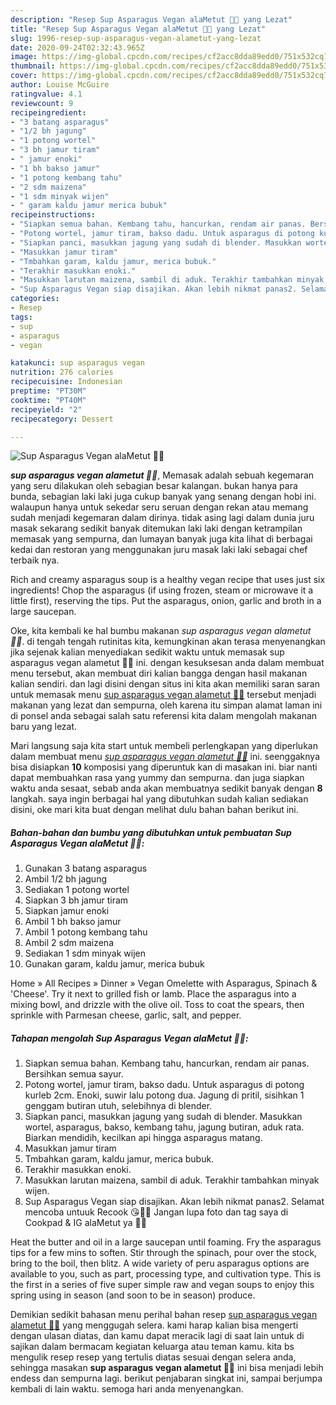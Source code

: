 ```yaml
---
description: "Resep Sup Asparagus Vegan alaMetut 👩‍🍳 yang Lezat"
title: "Resep Sup Asparagus Vegan alaMetut 👩‍🍳 yang Lezat"
slug: 1996-resep-sup-asparagus-vegan-alametut-yang-lezat
date: 2020-09-24T02:32:43.965Z
image: https://img-global.cpcdn.com/recipes/cf2acc8dda89edd0/751x532cq70/sup-asparagus-vegan-alametut-👩🍳-foto-resep-utama.jpg
thumbnail: https://img-global.cpcdn.com/recipes/cf2acc8dda89edd0/751x532cq70/sup-asparagus-vegan-alametut-👩🍳-foto-resep-utama.jpg
cover: https://img-global.cpcdn.com/recipes/cf2acc8dda89edd0/751x532cq70/sup-asparagus-vegan-alametut-👩🍳-foto-resep-utama.jpg
author: Louise McGuire
ratingvalue: 4.1
reviewcount: 9
recipeingredient:
- "3 batang asparagus"
- "1/2 bh jagung"
- "1 potong wortel"
- "3 bh jamur tiram"
- " jamur enoki"
- "1 bh bakso jamur"
- "1 potong kembang tahu"
- "2 sdm maizena"
- "1 sdm minyak wijen"
- " garam kaldu jamur merica bubuk"
recipeinstructions:
- "Siapkan semua bahan. Kembang tahu, hancurkan, rendam air panas. Bersihkan semua sayur."
- "Potong wortel, jamur tiram, bakso dadu. Untuk asparagus di potong kurleb 2cm. Enoki, suwir lalu potong dua. Jagung di pritil, sisihkan 1 genggam butiran utuh, selebihnya di blender."
- "Siapkan panci, masukkan jagung yang sudah di blender. Masukkan wortel, asparagus, bakso, kembang tahu, jagung butiran, aduk rata. Biarkan mendidih, kecilkan api hingga asparagus matang."
- "Masukkan jamur tiram"
- "Tmbahkan garam, kaldu jamur, merica bubuk."
- "Terakhir masukkan enoki."
- "Masukkan larutan maizena, sambil di aduk. Terakhir tambahkan minyak wijen."
- "Sup Asparagus Vegan siap disajikan. Akan lebih nikmat panas2. Selamat mencoba untuuk Recook 😘👩‍🍳 Jangan lupa foto dan tag saya di Cookpad &amp; IG alaMetut ya 🥰🙏"
categories:
- Resep
tags:
- sup
- asparagus
- vegan

katakunci: sup asparagus vegan 
nutrition: 276 calories
recipecuisine: Indonesian
preptime: "PT30M"
cooktime: "PT40M"
recipeyield: "2"
recipecategory: Dessert

---
```



![Sup Asparagus Vegan alaMetut 👩‍🍳](https://img-global.cpcdn.com/recipes/cf2acc8dda89edd0/751x532cq70/sup-asparagus-vegan-alametut-👩🍳-foto-resep-utama.jpg)

<b><i>sup asparagus vegan alametut 👩‍🍳</i></b>, Memasak adalah sebuah kegemaran yang seru dilakukan oleh sebagian besar kalangan. bukan hanya para bunda, sebagian laki laki juga cukup banyak yang senang dengan hobi ini. walaupun hanya untuk sekedar seru seruan dengan rekan atau memang sudah menjadi kegemaran dalam dirinya. tidak asing lagi dalam dunia juru masak sekarang sedikit banyak ditemukan laki laki dengan ketrampilan memasak yang sempurna, dan lumayan banyak juga kita lihat di berbagai kedai dan restoran yang menggunakan juru masak laki laki sebagai chef terbaik nya.

Rich and creamy asparagus soup is a healthy vegan recipe that uses just six ingredients! Chop the asparagus (if using frozen, steam or microwave it a little first), reserving the tips. Put the asparagus, onion, garlic and broth in a large saucepan.

Oke, kita kembali ke hal bumbu makanan <i>sup asparagus vegan alametut 👩‍🍳</i>. di tengah tengah rutinitas kita, kemungkinan akan terasa menyenangkan jika sejenak kalian menyediakan sedikit waktu untuk memasak sup asparagus vegan alametut 👩‍🍳 ini. dengan kesuksesan anda dalam membuat menu tersebut, akan membuat diri kalian bangga dengan hasil makanan kalian sendiri. dan lagi disini dengan situs ini kita akan memiliki saran saran untuk memasak menu <u>sup asparagus vegan alametut 👩‍🍳</u> tersebut menjadi makanan yang lezat dan sempurna, oleh karena itu simpan alamat laman ini di ponsel anda sebagai salah satu referensi kita dalam mengolah makanan baru yang lezat.


Mari langsung saja kita start untuk membeli perlengkapan yang diperlukan dalam membuat menu <u><i>sup asparagus vegan alametut 👩‍🍳</i></u> ini. seenggaknya bisa disiapkan <b>10</b> komposisi yang diperuntuk kan di masakan ini. biar nanti dapat membuahkan rasa yang yummy dan sempurna. dan juga siapkan waktu anda sesaat, sebab anda akan membuatnya sedikit banyak dengan <b>8</b> langkah. saya ingin berbagai hal yang dibutuhkan sudah kalian sediakan disini, oke mari kita buat dengan melihat dulu bahan bahan berikut ini.

<!--inarticleads1-->

##### Bahan-bahan dan bumbu yang dibutuhkan untuk pembuatan Sup Asparagus Vegan alaMetut 👩‍🍳:

1. Gunakan 3 batang asparagus
1. Ambil 1/2 bh jagung
1. Sediakan 1 potong wortel
1. Siapkan 3 bh jamur tiram
1. Siapkan  jamur enoki
1. Ambil 1 bh bakso jamur
1. Ambil 1 potong kembang tahu
1. Ambil 2 sdm maizena
1. Sediakan 1 sdm minyak wijen
1. Gunakan  garam, kaldu jamur, merica bubuk


Home » All Recipes » Dinner » Vegan Omelette with Asparagus, Spinach &amp; &#39;Cheese&#39;. Try it next to grilled fish or lamb. Place the asparagus into a mixing bowl, and drizzle with the olive oil. Toss to coat the spears, then sprinkle with Parmesan cheese, garlic, salt, and pepper. 

<!--inarticleads2-->

##### Tahapan mengolah Sup Asparagus Vegan alaMetut 👩‍🍳:

1. Siapkan semua bahan. Kembang tahu, hancurkan, rendam air panas. Bersihkan semua sayur.
1. Potong wortel, jamur tiram, bakso dadu. Untuk asparagus di potong kurleb 2cm. Enoki, suwir lalu potong dua. Jagung di pritil, sisihkan 1 genggam butiran utuh, selebihnya di blender.
1. Siapkan panci, masukkan jagung yang sudah di blender. Masukkan wortel, asparagus, bakso, kembang tahu, jagung butiran, aduk rata. Biarkan mendidih, kecilkan api hingga asparagus matang.
1. Masukkan jamur tiram
1. Tmbahkan garam, kaldu jamur, merica bubuk.
1. Terakhir masukkan enoki.
1. Masukkan larutan maizena, sambil di aduk. Terakhir tambahkan minyak wijen.
1. Sup Asparagus Vegan siap disajikan. Akan lebih nikmat panas2. Selamat mencoba untuuk Recook 😘👩‍🍳 Jangan lupa foto dan tag saya di Cookpad &amp; IG alaMetut ya 🥰🙏


Heat the butter and oil in a large saucepan until foaming. Fry the asparagus tips for a few mins to soften. Stir through the spinach, pour over the stock, bring to the boil, then blitz. A wide variety of peru asparagus options are available to you, such as part, processing type, and cultivation type. This is the first in a series of five super simple raw and vegan soups to enjoy this spring using in season (and soon to be in season) produce. 

Demikian sedikit bahasan menu perihal bahan resep <u>sup asparagus vegan alametut 👩‍🍳</u> yang menggugah selera. kami harap kalian bisa mengerti dengan ulasan diatas, dan kamu dapat meracik lagi di saat lain untuk di sajikan dalam bermacam kegiatan keluarga atau teman kamu. kita bs mengulik resep resep yang tertulis diatas sesuai dengan selera anda, sehingga masakan <b>sup asparagus vegan alametut 👩‍🍳</b> ini bisa menjadi lebih endess dan sempurna lagi. berikut penjabaran singkat ini, sampai berjumpa kembali di lain waktu. semoga hari anda menyenangkan.
